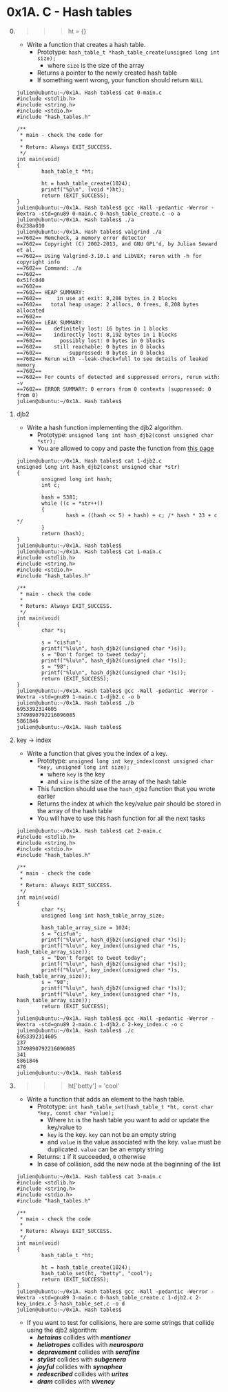 # 0x1A. C - Hash tables

0. >>> ht = {}
	- Write a function that creates a hash table.
		- Prototype: `hash_table_t *hash_table_create(unsigned long int size);`
			- where `size` is the size of the array
		- Returns a pointer to the newly created hash table
		- If something went wrong, your function should return `NULL`
	```
	julien@ubuntu:~/0x1A. Hash tables$ cat 0-main.c 
	#include <stdlib.h>
	#include <string.h>
	#include <stdio.h>
	#include "hash_tables.h"

	/**
	 * main - check the code for
	 *
	 * Return: Always EXIT_SUCCESS.
	 */
	int main(void)
	{
    		hash_table_t *ht;

    		ht = hash_table_create(1024);
    		printf("%p\n", (void *)ht);
    		return (EXIT_SUCCESS);
	}
	julien@ubuntu:~/0x1A. Hash tables$ gcc -Wall -pedantic -Werror -Wextra -std=gnu89 0-main.c 0-hash_table_create.c -o a
	julien@ubuntu:~/0x1A. Hash tables$ ./a 
	0x238a010
	julien@ubuntu:~/0x1A. Hash tables$ valgrind ./a
	==7602== Memcheck, a memory error detector
	==7602== Copyright (C) 2002-2013, and GNU GPL'd, by Julian Seward et al.
	==7602== Using Valgrind-3.10.1 and LibVEX; rerun with -h for copyright info
	==7602== Command: ./a
	==7602== 
	0x51fc040
	==7602== 
	==7602== HEAP SUMMARY:
	==7602==     in use at exit: 8,208 bytes in 2 blocks
	==7602==   total heap usage: 2 allocs, 0 frees, 8,208 bytes allocated
	==7602== 
	==7602== LEAK SUMMARY:
	==7602==    definitely lost: 16 bytes in 1 blocks
	==7602==    indirectly lost: 8,192 bytes in 1 blocks
	==7602==      possibly lost: 0 bytes in 0 blocks
	==7602==    still reachable: 0 bytes in 0 blocks
	==7602==         suppressed: 0 bytes in 0 blocks
	==7602== Rerun with --leak-check=full to see details of leaked memory
	==7602== 
	==7602== For counts of detected and suppressed errors, rerun with: -v
	==7602== ERROR SUMMARY: 0 errors from 0 contexts (suppressed: 0 from 0)
	julien@ubuntu:~/0x1A. Hash tables$
	```

1. djb2
	- Write a hash function implementing the djb2 algorithm.
		- Prototype: `unsigned long int hash_djb2(const unsigned char *str);`
		- You are allowed to copy and paste the function from [this page](https://gist.github.com/papamuziko/7bb52dfbb859fdffc4bd0f95b76f71e8 'github gist')
	```
	julien@ubuntu:~/0x1A. Hash tables$ cat 1-djb2.c 
	unsigned long int hash_djb2(const unsigned char *str)
	{
    		unsigned long int hash;
    		int c;

    		hash = 5381;
    		while ((c = *str++))
    		{
        			hash = ((hash << 5) + hash) + c; /* hash * 33 + c */
    		}
    		return (hash);
	}
	julien@ubuntu:~/0x1A. Hash tables$ 
	julien@ubuntu:~/0x1A. Hash tables$ cat 1-main.c 
	#include <stdlib.h>
	#include <string.h>
	#include <stdio.h>
	#include "hash_tables.h"

	/**
	 * main - check the code
	 *
	 * Return: Always EXIT_SUCCESS.
	 */
	int main(void)
	{
    		char *s;

    		s = "cisfun";
    		printf("%lu\n", hash_djb2((unsigned char *)s));
    		s = "Don't forget to tweet today";
    		printf("%lu\n", hash_djb2((unsigned char *)s));
    		s = "98";
    		printf("%lu\n", hash_djb2((unsigned char *)s));
    		return (EXIT_SUCCESS);
	}
	julien@ubuntu:~/0x1A. Hash tables$ gcc -Wall -pedantic -Werror -Wextra -std=gnu89 1-main.c 1-djb2.c -o b
	julien@ubuntu:~/0x1A. Hash tables$ ./b 
	6953392314605
	3749890792216096085
	5861846
	julien@ubuntu:~/0x1A. Hash tables$ 
	```

2. key -> index
	- Write a function that gives you the index of a key.
		- Prototype: `unsigned long int key_index(const unsigned char *key, unsigned long int size);`
			- where `key` is the key
			- and `size` is the size of the array of the hash table
		- This function should use the `hash_djb2` function that you wrote earlier
		- Returns the index at which the key/value pair should be stored in the array of the hash table
		- You will have to use this hash function for all the next tasks
	```
	julien@ubuntu:~/0x1A. Hash tables$ cat 2-main.c 
	#include <stdlib.h>
	#include <string.h>
	#include <stdio.h>
	#include "hash_tables.h"

	/**
	 * main - check the code
	 *
	 * Return: Always EXIT_SUCCESS.
	 */
	int main(void)
	{
    		char *s;
    		unsigned long int hash_table_array_size;

    		hash_table_array_size = 1024;
    		s = "cisfun";
    		printf("%lu\n", hash_djb2((unsigned char *)s));
    		printf("%lu\n", key_index((unsigned char *)s, hash_table_array_size));
    		s = "Don't forget to tweet today";
    		printf("%lu\n", hash_djb2((unsigned char *)s));
    		printf("%lu\n", key_index((unsigned char *)s, hash_table_array_size));
    		s = "98";
    		printf("%lu\n", hash_djb2((unsigned char *)s));
    		printf("%lu\n", key_index((unsigned char *)s, hash_table_array_size));  
    		return (EXIT_SUCCESS);
	}
	julien@ubuntu:~/0x1A. Hash tables$ gcc -Wall -pedantic -Werror -Wextra -std=gnu89 2-main.c 1-djb2.c 2-key_index.c -o c
	julien@ubuntu:~/0x1A. Hash tables$ ./c 
	6953392314605
	237
	3749890792216096085
	341
	5861846
	470
	julien@ubuntu:~/0x1A. Hash tables$ 
	```

3. >>> ht['betty'] = 'cool'
	- Write a function that adds an element to the hash table.
		- Prototype: `int hash_table_set(hash_table_t *ht, const char *key, const char *value);`
			- Where `ht` is the hash table you want to add or update the key/value to
			- `key` is the key. `key` can not be an empty string
			- and `value` is the value associated with the key. `value` must be duplicated. `value` can be an empty string
		- Returns: `1` if it succeeded, `0` otherwise
		- In case of collision, add the new node at the beginning of the list
	```
	julien@ubuntu:~/0x1A. Hash tables$ cat 3-main.c 
	#include <stdlib.h>
	#include <string.h>
	#include <stdio.h>
	#include "hash_tables.h"

	/**
	 * main - check the code
	 *
	 * Return: Always EXIT_SUCCESS.
	 */
	int main(void)
	{
    		hash_table_t *ht;

    		ht = hash_table_create(1024);
    		hash_table_set(ht, "betty", "cool");
    		return (EXIT_SUCCESS);
	}
	julien@ubuntu:~/0x1A. Hash tables$ gcc -Wall -pedantic -Werror -Wextra -std=gnu89 3-main.c 0-hash_table_create.c 1-djb2.c 2-key_index.c 3-hash_table_set.c -o d
	julien@ubuntu:~/0x1A. Hash tables$
	```
	- If you want to test for collisions, here are some strings that collide using the djb2 algorithm:
		- ___hetairas___ collides with ___mentioner___
		- ___heliotropes___ collides with ___neurospora___
		- ___depravement___ collides with ___serafins___
		- ___stylist___ collides with ___subgenera___
		- ___joyful___ collides with ___synaphea___
		- ___redescribed___ collides with ___urites___
		- ___dram___ collides with ___vivency___
